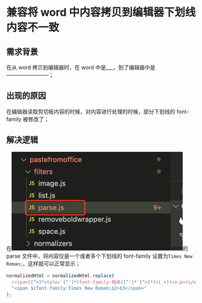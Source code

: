 # 兼容将 word 中内容拷贝到编辑器下划线内容不一致

## 需求背景

在从 word 拷贝到编辑器时，在 word 中是\_\_\_，到了编辑器中是————————；

## 出现的原因

在编辑器读取剪切板内容的时候，对内容进行处理的时候，部分下划线的 font-family 被修改了；

## 解决逻辑

在![alt text](image.png)的 parse 文件中，将内容仅是一个或者多个下划线的 font-family 设置为`Times New Roman;`，这样就可以正常显示；

```js
normalizedHtml = normalizedHtml.replace(
  /<span([^>]*style='[^']*)font-family:楷体([^']*'[^>]*)>(_+)(<o:p><\/o:p>|)<\/span>/g,
  "<span $1font-family:Times New Roman;$2>$3</span>"
);
```
